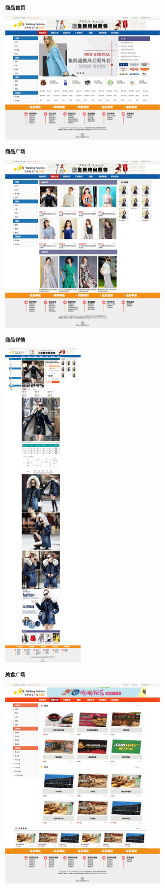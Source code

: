 ### 商品首页
![](goodIndex.jpeg) <br>
### 商品广场
![](goodshow.jpeg) <br>
### 商品详情
![](goodDetail.jpeg) <br>
### 美食广场
![](foodshow.jpeg) <br>